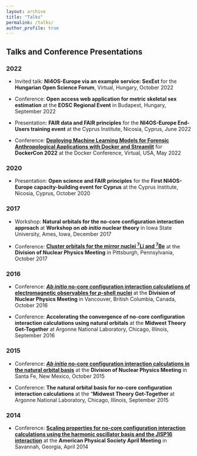 ```yaml
---
layout: archive
title: "Talks"
permalink: /talks/
author_profile: true
---
```


## Talks and Conference Presentations

### 2022

- Invited talk: **NI4OS-Europe via an example service: SexEst** for the **Hungarian Open Science Forum**, Virtual, Hungary, October 2022 


- Conference:  **Open access web application for metric skeletal sex estimation** at the **EOSC Regional Event** in Budapest, Hungary, September 2022


- Presentation: **FAIR data and FAIR principles** for the **NI4OS-Europe End-Users training event** at the Cyprus Institute, Nicosia, Cyprus, June 2022

- Conference: **[Deploying Machine Learning Models for Forensic Anthropological Applications with Docker and Streamlit](https://docker.events.cube365.net/dockercon/2022/content/Videos/2f0855fc-4719-4925-89c1-3f25e68e7aa6)** for **DockerCon 2022** at the Docker Conference, Virtual, USA, May 2022

### 2020

- Presentation: **Open science and FAIR principles** for the **First NI4OS-Europe capacity-building event for Cyprus** at the Cyprus Institute, Nicosia, Cyprus, October 2020

### 2017

- Workshop: **Natural orbitals for the no-core configuration interaction approach** at **Workshop on _ab initio_ nuclear theory** in Iowa State University, Ames, Iowa, December 2017

- Conference: **[Cluster orbitals for the mirror nuclei <sup>7</sup>Li and <sup>7</sup>Be](https://meetings.aps.org/Meeting/DNP17/Session/NF.4)** at the **Division of Nuclear Physics Meeting** in Pittsburgh, Pennsylvania, October 2017

### 2016 

- Conference: **[_Ab initio_ no-core configuration interaction calculations of electromagnetic observables for _p_-shell nuclei](https://meetings.aps.org/Meeting/DNP16/Session/CG.1)** at the **Division of Nuclear Physics Meeting** in Vancouver, British Columbia, Canada, October 2016

- Conference: **Accelerating the convergence of no-core configuration interaction calculations using natural orbitals** at the **Midwest Theory Get-Together** at 
Argonne National Laboratory, Chicago, Illinois, September 2016

### 2015

- Conference: **[_Ab initio_ no-core configuration interaction calculations in the natural orbital basis](https://meetings.aps.org/Meeting/DNP15/Session/NC.3)** at the **Division of Nuclear Physics Meeting** in 
Santa Fe, New Mexico, October 2015

- Conference: **The natural orbital basis for no-core configuration interaction calculations** at the “**Midwest Theory Get-Together** at 
Argonne National Laboratory, Chicago, Illinois, September 2015

### 2014

- Conference: **[Scaling properties for no-core configuration interaction calculations using the harmonic oscillator basis and the JISP16 interaction](https://absimage.aps.org/image/APR14/MWS_APR14-2014-000828.pdf)** at the **American Physical Society April Meeting** in Savannah, Georgia, April 2014


